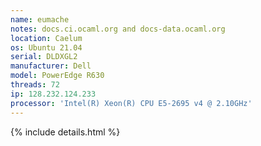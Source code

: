 ```yaml
---
name: eumache
notes: docs.ci.ocaml.org and docs-data.ocaml.org
location: Caelum
os: Ubuntu 21.04
serial: DLDXGL2
manufacturer: Dell
model: PowerEdge R630
threads: 72
ip: 128.232.124.233
processor: 'Intel(R) Xeon(R) CPU E5-2695 v4 @ 2.10GHz'
---
```

{% include details.html %} 

